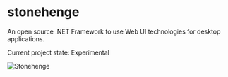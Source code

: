 stonehenge
==========
An open source .NET Framework to use Web UI technologies for desktop applications.

Current project state: Experimental

![Stonehenge](http://ict-baden.de/images/stonehenge.png)

